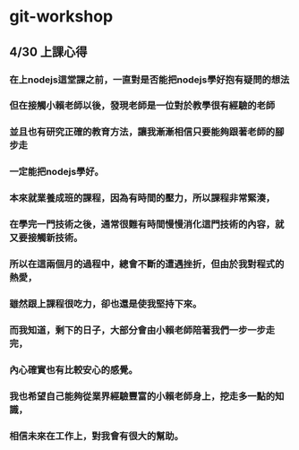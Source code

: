 # git-workshop
## 4/30 上課心得
### 在上nodejs這堂課之前，一直對是否能把nodejs學好抱有疑問的想法
### 但在接觸小賴老師以後，發現老師是一位對於教學很有經驗的老師
### 並且也有研究正確的教育方法，讓我漸漸相信只要能夠跟著老師的腳步走
### 一定能把nodejs學好。

### 本來就業養成班的課程，因為有時間的壓力，所以課程非常緊湊，
### 在學完一門技術之後，通常很難有時間慢慢消化這門技術的內容，就又要接觸新技術。

### 所以在這兩個月的過程中，總會不斷的遭遇挫折，但由於我對程式的熱愛，
### 雖然跟上課程很吃力，卻也還是使我堅持下來。

### 而我知道，剩下的日子，大部分會由小賴老師陪著我們一步一步走完，
### 內心確實也有比較安心的感覺。

### 我也希望自己能夠從業界經驗豐富的小賴老師身上，挖走多一點的知識，
### 相信未來在工作上，對我會有很大的幫助。